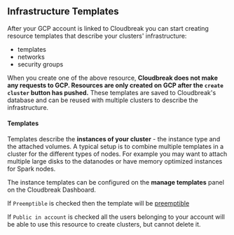 ## Infrastructure Templates

After your GCP account is linked to Cloudbreak you can start creating resource templates that describe your clusters'
infrastructure:

- templates
- networks
- security groups

When you create one of the above resource, **Cloudbreak does not make any requests to GCP. Resources are only created
on GCP after the `create cluster` button has pushed.** These templates are saved to Cloudbreak's database and can be
reused with multiple clusters to describe the infrastructure.

#### Templates

Templates describe the **instances of your cluster** - the instance type and the attached volumes. A typical setup is
 to combine multiple templates in a cluster for the different types of nodes. For example you may want to attach multiple
 large disks to the datanodes or have memory optimized instances for Spark nodes.

The instance templates can be configured on the **manage templates** panel on the Cloudbreak Dashboard.

If `Preemptible` is checked then the template will be [preemptible](https://cloud.google.com/compute/docs/instances/preemptible)

If `Public in account` is checked all the users belonging to your account will be able to use this resource to create clusters, but cannot delete it.
